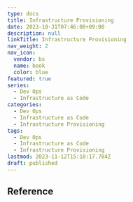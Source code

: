 ```yaml
---
type: docs
title: Infrastructure Provisioning
date: 2023-10-31T07:46:00+09:00
description: null
linkTitle: Infrastructure Provisioning
nav_weight: 2
nav_icon:
  vendor: bs
  name: book
  color: blue
featured: true
series:
  - Dev Ops
  - Infrastructure as Code
categories:
  - Dev Ops
  - Infrastructure as Code
  - Infrastructure Provisioning
tags:
  - Dev Ops
  - Infrastructure as Code
  - Infrastructure Provisioning
lastmod: 2023-11-12T15:18:17.784Z
draft: published
---
```


## Reference
